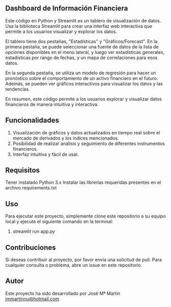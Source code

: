 ## Dashboard de Información Financiera
Este código en Python y Streamlit es un tablero de visualización de datos. Usa la biblioteca Streamlit para crear una interfaz web interactiva que permite a los usuarios visualizar y explorar los datos.

El tablero tiene dos pestañas, "Estadísticas" y "Gráficos/Forecast". En la primera pestaña, se puede seleccionar una fuente de datos de la lista de opciones disponibles en el menú lateral, y luego ver estadísticas generales, estadísticas por rango de fechas, y un mapa de correlaciones para esos datos.

En la segunda pestaña, se utiliza un modelo de regresión para hacer un pronóstico sobre el comportamiento de un activo financiero en el futuro. Además, se pueden ver gráficos interactivos para visualizar los datos y las tendencias.

En resumen, este código permite a los usuarios explorar y visualizar datos financieros de manera intuitiva y interactiva.

## Funcionalidades
1. Visualización de gráficos y datos actualizados en tiempo real sobre el mercado de derivados y los índices mencionados.
2. Posibilidad de realizar análisis y seguimiento de diferentes instrumentos financieros.
3. Interfaz intuitiva y fácil de usar.

## Requisitos
Tener instalado Python 3.x
Instalar las librerías requeridas presentes en el archivo requirements.txt

## Uso
Para ejecutar este proyecto, simplemente clone este repositorio a su equipo local y ejecute el siguiente comando en la terminal:
1. streamlit run app.py


## Contribuciones
Si deseas contribuir al proyecto, por favor envía una solicitud de pull. Para cualquier consulta o problema, abre un issue en este repositorio.

## Autor
Este proyecto ha sido desarrollado por José Mª Martin jmmartinnu@hotmail.com